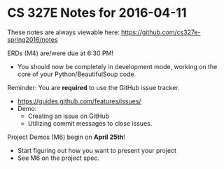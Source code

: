# CS 327E Notes for 2016-04-11

These notes are always viewable here: https://github.com/cs327e-spring2016/notes

ERDs (M4) are/were due at 6:30 PM!
  - You should now be completely in development mode, working on the core of your Python/BeautifulSoup code.

Reminder: You are **required** to use the GitHub issue tracker.
  - https://guides.github.com/features/issues/
  - Demo:
    - Creating an issue on GitHub
    - Utilizing commit messages to close issues.

Project Demos (M6) begin on **April 25th**!
  - Start figuring out how you want to present your project
  - See M6 on the project spec.
